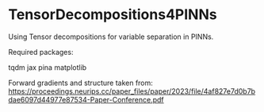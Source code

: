 # TensorDecompositions4PINNs

Using Tensor decompositions for variable separation in PINNs. 





Required packages:

tqdm
jax
pina 
matplotlib











Forward gradients and structure taken from: https://proceedings.neurips.cc/paper_files/paper/2023/file/4af827e7d0b7bdae6097d44977e87534-Paper-Conference.pdf
